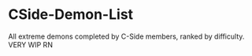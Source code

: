 # CSide-Demon-List
All extreme demons completed by C-Side members, ranked by difficulty. VERY WIP RN

